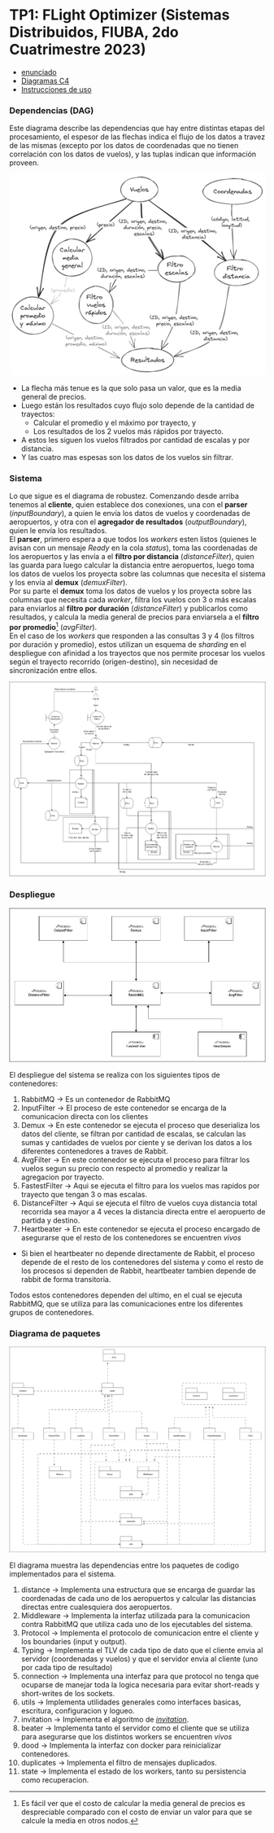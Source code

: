 # TP1: FLight Optimizer (Sistemas Distribuidos, FIUBA, 2do Cuatrimestre 2023)

- [enunciado](docs/Enunciado.pdf)
- [Diagramas C4](docs/informes/c4.md)
- [Instrucciones de uso](docs/informes/instrucciones.md)


### Dependencias (DAG)

Este diagrama describe las dependencias que hay entre distintas etapas del
procesamiento, el espesor de las flechas indica el flujo de los datos a travez
de las mismas (excepto por los datos de coordenadas que no tienen correlación
con los datos de vuelos), y las tuplas indican que información proveen.

![fotoDependencias](img/DAG.png)

- La flecha más tenue es la que solo pasa un valor, que es la media general de
  precios.
- Luego están los resultados cuyo flujo solo depende de la cantidad de
  trayectos:
    + Calcular el promedio y el máximo por trayecto, y
    + Los resultados de los 2 vuelos más rápidos por trayecto.
- A estos les siguen los vuelos filtrados por cantidad de escalas y por
  distancia.
- Y las cuatro mas espesas son los datos de los vuelos sin filtrar.

### Sistema

Lo que sigue es el diagrama de robustez. Comenzando desde arriba tenemos al
**cliente**, quien establece dos conexiones, una con el **parser**
(_inputBoundary_), a quien le envía los datos de vuelos y coordenadas de
aeropuertos, y otra con el **agregador de resultados** (_outputBoundary_),
quien le envía los resultados.  
El **parser**, primero espera a que todos los _workers_ esten listos (quienes
le avisan con un mensaje _Ready_ en la cola _status_), toma las coordenadas de
los aeropuertos y las envía a el **filtro por distancia** (_distanceFilter_),
quien las guarda para luego calcular la distancia entre aeropuertos, luego toma
los datos de vuelos los proyecta sobre las columnas que necesita el sistema y
los envía al **demux** (_demuxFilter_).  
Por su parte el **demux** toma los datos de vuelos y los proyecta sobre las
columnas que necesita cada _worker_, filtra los vuelos con 3 o más escalas para
enviarlos al **filtro por duración** (_distanceFilter_) y publicarlos como
resultados, y calcula la media general de precios para enviarsela a el **filtro
por promedio**[^1] (_avgFilter_).  
En el caso de los _workers_ que responden a las consultas 3 y 4 (los filtros
por duración y promedio), estos utilizan un esquema de _sharding_ en el
despliegue con afinidad a los trayectos que nos permite procesar los vuelos
según el trayecto recorrido (origen-destino), sin necesidad de sincronización
entre ellos.

![fotoSistema](img/DiagramaRobustez.png)

[^1]: Es fácil ver que el costo de calcular la media general de precios es
    despreciable comparado con el costo de enviar un valor para que se calcule
    la media en otros nodos.

### Despliegue

![fotoDespliegue](img/DiagramaDespliegue.png)

El despliegue del sistema se realiza con los siguientes tipos de contenedores:

1. RabbitMQ $\longrightarrow$ Es un contenedor de RabbitMQ
2. InputFilter $\longrightarrow$ El proceso de este contenedor se encarga de la comunicacion directa con los clientes
3. Demux $\longrightarrow$ En este contenedor se ejecuta el proceso que deserializa los datos del cliente, se filtran por cantidad de escalas, se calculan las sumas y cantidades de vuelos por ciente y se derivan los datos a los diferentes contenedores a traves de Rabbit.
4. AvgFilter $\longrightarrow$ En este contenedor se ejecuta el proceso para filtrar los vuelos segun su precio con respecto al promedio y realizar la agregacion por trayecto.
5. FastestFilter $\longrightarrow$ Aqui se ejecuta el filtro para los vuelos mas rapidos por trayecto que tengan 3 o mas escalas.
6. DistanceFilter $\longrightarrow$ Aqui se ejecuta el filtro de vuelos cuya distancia total recorrida sea mayor a 4 veces la distancia directa entre el aeropuerto de partida y destino.
7. Heartbeater $\longrightarrow$ En este contenedor se ejecuta el proceso encargado de asegurarse que el resto de los contenedores se encuentren *vivos*
  - Si bien el heartbeater no depende directamente de Rabbit, el proceso depende de el resto de los contenedores del sistema y como el resto de los procesos si dependen de Rabbit, heartbeater tambien depende de rabbit de forma transitoria.


Todos estos contenedores dependen del ultimo, en el cual se ejecuta RabbitMQ, que se utiliza para las comunicaciones entre los diferentes grupos de contenedores.

### Diagrama de paquetes

![fotoPaquetes](img/DiagramaPaquetes.png)

El diagrama muestra las dependencias entre los paquetes de codigo implementados para el sistema.

1. distance $\longrightarrow$ Implementa una estructura que se encarga de guardar las coordenadas de cada uno de los aeropuertos y calcular las distancias directas entre cualesquiera dos aeropuertos. 
2. Middleware $\longrightarrow$ Implementa la interfaz utilizada para la comunicacion contra RabbitMQ que utiliza cada uno de los ejecutables del sistema.
3. Protocol $\longrightarrow$ Implementa el protocolo de comunicacion entre el cliente y los boundaries (input y output).
4. Typing $\longrightarrow$ Implementa el TLV de cada tipo de dato que el cliente envia al servidor (coordenadas y vuelos) y que el servidor envia al cliente (uno por cada tipo de resultado)
5. connection $\longrightarrow$ Implementa una interfaz para que protocol no tenga que ocuparse de manejar toda la logica necesaria para evitar short-reads y short-writes de los sockets.
7. utils $\longrightarrow$ Implementa utilidades generales como interfaces basicas, escritura, configuracion y logueo.
8. invitation $\longrightarrow$ Implementa el algoritmo de [*invitation*](docs/informes/leaderElection.md).
9. beater  $\longrightarrow$ Implementa tanto el servidor como el cliente que se utiliza para asegurarse que los distintos workers se encuentren *vivos*
10. dood $\longrightarrow$ Implementa la interfaz con docker para reinicializar contenedores.
11. duplicates $\longrightarrow$ Implementa el filtro de mensajes duplicados.
12. state $\longrightarrow$ Implementa el estado de los workers, tanto su persistencia como recuperacion.
